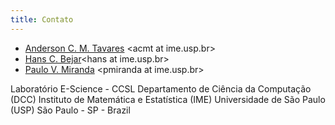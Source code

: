 ```yaml
---
title: Contato
---
```


- [Anderson C. M. Tavares](http://www.vision.ime.usp.br/~acmt) \<acmt at ime.usp.br\>
- [Hans C. Bejar](http://www.vision.ime.usp.br/~hans)\<hans at ime.usp.br\>
- [Paulo V. Miranda](http://www.vision.ime.usp.br/~pmiranda) \<pmiranda at ime.usp.br\>

Laboratório E-Science - CCSL
Departamento de Ciência da Computação (DCC)
Instituto de Matemática e Estatística (IME)
Universidade de São Paulo (USP)
São Paulo - SP - Brazil
